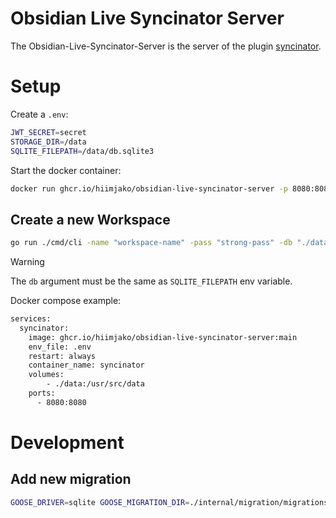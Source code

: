 # Obsidian Live Syncinator Server

The Obsidian-Live-Syncinator-Server is the server of the plugin [syncinator](https://github.com/hiimjako/obsidian-live-syncinator).
# Setup

Create a `.env`:
```sh
JWT_SECRET=secret
STORAGE_DIR=/data
SQLITE_FILEPATH=/data/db.sqlite3
```

Start the docker container: 
```sh
docker run ghcr.io/hiimjako/obsidian-live-syncinator-server -p 8080:8080 --env-file .env
```

## Create a new Workspace
```sh
go run ./cmd/cli -name "workspace-name" -pass "strong-pass" -db "./data/db.sqlite3"
```

> [!WARNING]  
> The `db` argument must be the same as `SQLITE_FILEPATH` env variable.


Docker compose example:
```sh 
services:
  syncinator:
    image: ghcr.io/hiimjako/obsidian-live-syncinator-server:main
    env_file: .env
    restart: always
    container_name: syncinator
    volumes:
        - ./data:/usr/src/data
    ports:
      - 8080:8080
```


# Development
## Add new migration

```sh 
GOOSE_DRIVER=sqlite GOOSE_MIGRATION_DIR=./internal/migration/migrations/ goose create new_migration_name sql
```

